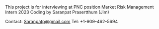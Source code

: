 This project is for interviewing at PNC position Market Risk Management Intern 2023
Coding by Saranpat Prasertthum (Jim) 

Contact: Saranpatp@gmail.com 
Tel: +1-909-462-5694